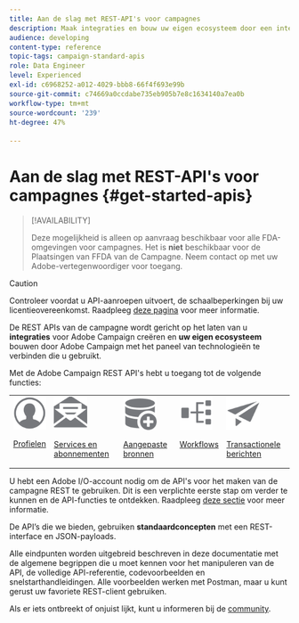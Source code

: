 ```yaml
---
title: Aan de slag met REST-API's voor campagnes
description: Maak integraties en bouw uw eigen ecosysteem door een interface tussen Campaign en een reeks technologieën tot stand te brengen.
audience: developing
content-type: reference
topic-tags: campaign-standard-apis
role: Data Engineer
level: Experienced
exl-id: c6968252-a012-4029-bbb8-66f4f693e99b
source-git-commit: c74669a0ccdabe735eb905b7e8c1634140a7ea0b
workflow-type: tm+mt
source-wordcount: '239'
ht-degree: 47%

---
```


# Aan de slag met REST-API&#39;s voor campagnes {#get-started-apis}

>[!AVAILABILITY]
>
>Deze mogelijkheid is alleen op aanvraag beschikbaar voor alle FDA-omgevingen voor campagnes. Het is **niet** beschikbaar voor de Plaatsingen van FFDA van de Campagne. Neem contact op met uw Adobe-vertegenwoordiger voor toegang.

>[!CAUTION]
>
>Controleer voordat u API-aanroepen uitvoert, de schaalbeperkingen bij uw licentieovereenkomst. Raadpleeg [deze pagina](https://helpx.adobe.com/nl/legal/product-descriptions/campaign-standard.html#ITInfrastructureResourcesbyActiveProfilesTiers) voor meer informatie.

De REST APIs van de campagne wordt gericht op het laten van u **integraties** voor Adobe Campaign creëren en **uw eigen ecosysteem** bouwen door Adobe Campaign met het paneel van technologieën te verbinden die u gebruikt.

Met de Adobe Campaign REST API&#39;s hebt u toegang tot de volgende functies:

<table><tr>
 <td valign="top"><a href="retrieving-profiles.md"><img width="60px" alt="voorwaarden" src="assets/icon_profile.svg"/></a><p><a href="retrieving-profiles.md">Profielen</a></p></td>
<td valign="top"><a href="creating-a-service.md"><img width="60px" alt="voorwaarden" src="assets/icon_services.svg"/></a><p><a href="creating-a-service.md">Services en abonnementen</a></p></td>
<td valign="top"><a href="interacting-with-custom-resources.md"><img width="60px" alt="voorwaarden" src="assets/icon_customresources.svg"/></a><p><a href="interacting-with-custom-resources.md">Aangepaste bronnen</a></p></td>
<td valign="top"><a href="controlling-a-workflow.md"><img width="60px" alt="voorwaarden" src="assets/icon_workflows.svg"/></a><p><a href="controlling-a-workflow.md">Workflows</a></p></td>
<td valign="top"><a href="managing-transactional-messages.md"><img width="60px" alt="voorwaarden" src="assets/icon_transactionalmessage.svg"/></a><p><a href="managing-transactional-messages.md">Transactionele berichten</a></p></td>
</tr></table>

U hebt een Adobe I/O-account nodig om de API&#39;s voor het maken van de campagne REST te gebruiken. Dit is een verplichte eerste stap om verder te kunnen en de API-functies te ontdekken.
Raadpleeg [deze sectie](setting-up-api-access.md) voor meer informatie.

De API’s die we bieden, gebruiken **standaardconcepten** met een REST-interface en JSON-payloads.

Alle eindpunten worden uitgebreid beschreven in deze documentatie met de algemene begrippen die u moet kennen voor het manipuleren van de API, de volledige API-referentie, codevoorbeelden en snelstarthandleidingen. Alle voorbeelden werken met Postman, maar u kunt gerust uw favoriete REST-client gebruiken.

Als er iets ontbreekt of onjuist lijkt, kunt u informeren bij de [community](https://experienceleaguecommunities.adobe.com/t5/adobe-campaign-standard/ct-p/adobe-campaign-standard-community).
